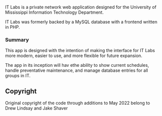 IT Labs is a private network web application designed for the University of Mississippi Information Technology Department.

IT Labs was formerly backed by a MySQL database with a frontend written in PHP.

### Summary

This app is designed with the intention of making the interface for IT Labs more modern, easier to use, and more flexible for future expansion.

The app in its inception will hav ethe ability to show current schedules, handle preventative maintenance, and manage database entries for all groups in IT.

## Copyright

Original copyright of the code through additions to May 2022 belong to Drew Lindsay and Jake Shaver